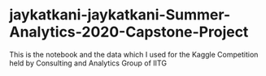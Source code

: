 # jaykatkani-jaykatkani-Summer-Analytics-2020-Capstone-Project
This is the notebook and the data which I used for the Kaggle Competition held by Consulting and Analytics Group of IITG
